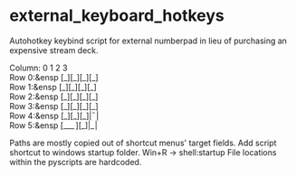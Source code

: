 # external_keyboard_hotkeys
Autohotkey keybind script for external numberpad in lieu of purchasing an expensive stream deck.

Column: 0  1  2  3  
Row 0:&ensp \[\_\]\[\_\]\[\_\]\[\_\]   
Row 1:&ensp \[\_\]\[\_\]\[\_\]\[\_\]  
Row 2:&ensp \[\_\]\[\_\]\[\_\]\[\_\]  
Row 3:&ensp \[\_\]\[\_\]\[\_\]\[\_\]  
Row 4:&ensp \[\_\]\[\_\]\[\_\]|¯&hairsp;|   
Row 5:&ensp \[\_\_\_&thinsp;\]\[\_\]|\_&hairsp;|

<!---
Column: 0  1  2  3
Row 0: [_][_][_][_] 
Row 1: [_][_][_][_]
Row 2: [_][_][_][ |
Row 3: [_][_][_][_|
Row 4: [_][_][_]| | 
Row 5: [____][_]|_| 
--->

Paths are mostly copied out of shortcut menus' target fields.
Add script shortcut to windows startup folder. Win+R -> shell:startup
File locations within the pyscripts are hardcoded.
